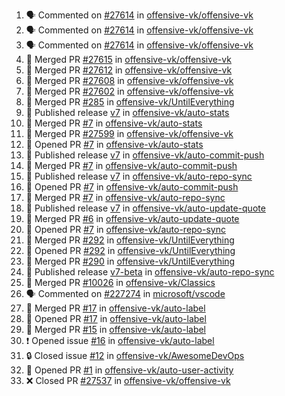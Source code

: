 <!--START_SECTION:activity-->
1. 🗣 Commented on [#27614](https://github.com/offensive-vk/offensive-vk/issues/27614#issuecomment-2558435495) in [offensive-vk/offensive-vk](https://github.com/offensive-vk/offensive-vk)
2. 🗣 Commented on [#27614](https://github.com/offensive-vk/offensive-vk/issues/27614#issuecomment-2558434848) in [offensive-vk/offensive-vk](https://github.com/offensive-vk/offensive-vk)
3. 🗣 Commented on [#27614](https://github.com/offensive-vk/offensive-vk/issues/27614#issuecomment-2558434684) in [offensive-vk/offensive-vk](https://github.com/offensive-vk/offensive-vk)
4. 🎉 Merged PR [#27615](https://github.com/offensive-vk/offensive-vk/pull/27615) in [offensive-vk/offensive-vk](https://github.com/offensive-vk/offensive-vk)
5. 🎉 Merged PR [#27612](https://github.com/offensive-vk/offensive-vk/pull/27612) in [offensive-vk/offensive-vk](https://github.com/offensive-vk/offensive-vk)
6. 🎉 Merged PR [#27608](https://github.com/offensive-vk/offensive-vk/pull/27608) in [offensive-vk/offensive-vk](https://github.com/offensive-vk/offensive-vk)
7. 🎉 Merged PR [#27602](https://github.com/offensive-vk/offensive-vk/pull/27602) in [offensive-vk/offensive-vk](https://github.com/offensive-vk/offensive-vk)
8. 🎉 Merged PR [#285](https://github.com/offensive-vk/UntilEverything/pull/285) in [offensive-vk/UntilEverything](https://github.com/offensive-vk/UntilEverything)
9. 🚀 Published release [v7](https://github.com/offensive-vk/auto-stats/releases/tag/v7) in [offensive-vk/auto-stats](https://github.com/offensive-vk/auto-stats)
10. 🎉 Merged PR [#7](https://github.com/offensive-vk/auto-stats/pull/7) in [offensive-vk/auto-stats](https://github.com/offensive-vk/auto-stats)
11. 🎉 Merged PR [#27599](https://github.com/offensive-vk/offensive-vk/pull/27599) in [offensive-vk/offensive-vk](https://github.com/offensive-vk/offensive-vk)
12. 💪 Opened PR [#7](https://github.com/offensive-vk/auto-stats/pull/7) in [offensive-vk/auto-stats](https://github.com/offensive-vk/auto-stats)
13. 🚀 Published release [v7](https://github.com/offensive-vk/auto-commit-push/releases/tag/v7) in [offensive-vk/auto-commit-push](https://github.com/offensive-vk/auto-commit-push)
14. 🎉 Merged PR [#7](https://github.com/offensive-vk/auto-commit-push/pull/7) in [offensive-vk/auto-commit-push](https://github.com/offensive-vk/auto-commit-push)
15. 🚀 Published release [v7](https://github.com/offensive-vk/auto-repo-sync/releases/tag/v7) in [offensive-vk/auto-repo-sync](https://github.com/offensive-vk/auto-repo-sync)
16. 💪 Opened PR [#7](https://github.com/offensive-vk/auto-commit-push/pull/7) in [offensive-vk/auto-commit-push](https://github.com/offensive-vk/auto-commit-push)
17. 🎉 Merged PR [#7](https://github.com/offensive-vk/auto-repo-sync/pull/7) in [offensive-vk/auto-repo-sync](https://github.com/offensive-vk/auto-repo-sync)
18. 🚀 Published release [v7](https://github.com/offensive-vk/auto-update-quote/releases/tag/v7) in [offensive-vk/auto-update-quote](https://github.com/offensive-vk/auto-update-quote)
19. 🎉 Merged PR [#6](https://github.com/offensive-vk/auto-update-quote/pull/6) in [offensive-vk/auto-update-quote](https://github.com/offensive-vk/auto-update-quote)
20. 💪 Opened PR [#7](https://github.com/offensive-vk/auto-repo-sync/pull/7) in [offensive-vk/auto-repo-sync](https://github.com/offensive-vk/auto-repo-sync)
21. 🎉 Merged PR [#292](https://github.com/offensive-vk/UntilEverything/pull/292) in [offensive-vk/UntilEverything](https://github.com/offensive-vk/UntilEverything)
22. 💪 Opened PR [#292](https://github.com/offensive-vk/UntilEverything/pull/292) in [offensive-vk/UntilEverything](https://github.com/offensive-vk/UntilEverything)
23. 🎉 Merged PR [#290](https://github.com/offensive-vk/UntilEverything/pull/290) in [offensive-vk/UntilEverything](https://github.com/offensive-vk/UntilEverything)
24. 🚀 Published release [v7-beta](https://github.com/offensive-vk/auto-repo-sync/releases/tag/v7-beta) in [offensive-vk/auto-repo-sync](https://github.com/offensive-vk/auto-repo-sync)
25. 🎉 Merged PR [#10026](https://github.com/offensive-vk/Classics/pull/10026) in [offensive-vk/Classics](https://github.com/offensive-vk/Classics)
26. 🗣 Commented on [#227274](https://github.com/microsoft/vscode/issues/227274#issuecomment-2547967316) in [microsoft/vscode](https://github.com/microsoft/vscode)
27. 🎉 Merged PR [#17](https://github.com/offensive-vk/auto-label/pull/17) in [offensive-vk/auto-label](https://github.com/offensive-vk/auto-label)
28. 💪 Opened PR [#17](https://github.com/offensive-vk/auto-label/pull/17) in [offensive-vk/auto-label](https://github.com/offensive-vk/auto-label)
29. 🎉 Merged PR [#15](https://github.com/offensive-vk/auto-label/pull/15) in [offensive-vk/auto-label](https://github.com/offensive-vk/auto-label)
30. ❗ Opened issue [#16](https://github.com/offensive-vk/auto-label/issues/16) in [offensive-vk/auto-label](https://github.com/offensive-vk/auto-label)
31. 🔒 Closed issue [#12](https://github.com/offensive-vk/AwesomeDevOps/issues/12) in [offensive-vk/AwesomeDevOps](https://github.com/offensive-vk/AwesomeDevOps)
32. 💪 Opened PR [#1](https://github.com/offensive-vk/auto-user-activity/pull/1) in [offensive-vk/auto-user-activity](https://github.com/offensive-vk/auto-user-activity)
33. ❌ Closed PR [#27537](https://github.com/offensive-vk/offensive-vk/pull/27537) in [offensive-vk/offensive-vk](https://github.com/offensive-vk/offensive-vk)
<!--END_SECTION:activity-->
